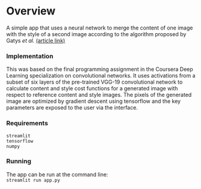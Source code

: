 # Overview
A simple app that uses a neural network to merge the content of one image with the style of a second image according to the algorithm proposed by Gatys *et al.*  [(article link)](https://arxiv.org/abs/1508.06576)

### Implementation
This was based on the final programming assignment in the Coursera Deep Learning specialization on convolutional networks. It uses activations from a subset of six layers of the pre-trained VGG-19 convolutional network to calculate content and style cost functions for a generated image with respect to reference content and style images. The pixels of the generated image are optimized by gradient descent using tensorflow and the key parameters are exposed to the user via the interface.

### Requirements
```
streamlit
tensorflow
numpy
```

### Running
The app can be run at the command line:  
`streamlit run app.py`